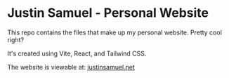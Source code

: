 # Justin Samuel - Personal Website

This repo contains the files that make up my personal website. Pretty cool right?

It's created using Vite, React, and Tailwind CSS.

The website is viewable at: <a href='justinsamuel.net'>justinsamuel.net</a>
